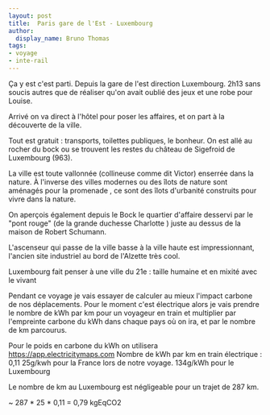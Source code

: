 ```yaml
---
layout: post
title:  Paris gare de l'Est - Luxembourg
author:
  display_name: Bruno Thomas
tags:
- voyage
- inte-rail
---
```


Ça y est c'est parti. Depuis la gare de l'est direction Luxembourg.
2h13 sans soucis autres que de réaliser qu'on avait oublié des jeux et une robe pour Louise.

Arrivé on va direct  à l'hôtel pour  poser les affaires, et on part à la découverte de la ville.

Tout est gratuit : transports, toilettes publiques, le bonheur. On est allé au  rocher du bock ou se trouvent les restes du château de Sigefroid de Luxembourg (963).

La ville est toute vallonnée (collineuse comme dit Victor) enserrée dans la nature. À l'inverse des villes modernes ou des îlots de nature sont aménagés pour la promenade , ce sont des îlots d'urbanité construits pour vivre dans la nature.

On aperçois également depuis le Bock le quartier d'affaire desservi par le "pont rouge" (de la grande duchesse Charlotte ) juste au dessus de la maison de Robert Schumann.

L'ascenseur qui passe de la ville basse à la ville haute est impressionnant, l'ancien site industriel au bord de l'Alzette très cool.

Luxembourg fait penser à une ville du 21e : taille humaine et en mixité avec le vivant

Pendant ce voyage je vais essayer de calculer au mieux l'impact carbone de nos déplacements. Pour le moment c'est électrique alors je vais prendre le nombre de kWh par km pour un voyageur en train et multiplier par l'empreinte carbone du kWh dans chaque pays où on ira, et par le nombre de km parcourus.

Pour le poids en carbone du kWh on utilisera https://app.electricitymaps.com
Nombre de kWh par km en train électrique : 0,11
25g/kwh pour la France lors de notre voyage.
134g/kWh pour le Luxembourg

Le nombre de km au Luxembourg est négligeable pour un trajet de 287 km.


~ 287 * 25 * 0,11 = 0,79 kgEqCO2

